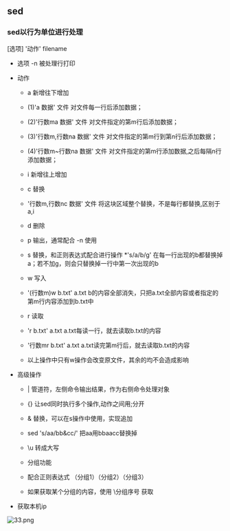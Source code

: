 
## sed

### sed以行为单位进行处理

[选项] '动作' filename

* 选项 -n 被处理行打印

* 动作 
	* a 新增往下增加
	* (1)'a 数据'  文件           对文件每一行后添加数据；
	* (2)'行数ma 数据' 文件       对文件指定的第m行后添加数据；
	* (3)'行数m,行数na 数据' 文件 对文件指定的第m行到第n行后添加数据；
	* (4)'行数m~行数na 数据' 文件 对文件指定的第m行添加数据,之后每隔n行添加数据；
	
	* i 新增往上增加 

	* c 替换
	* '行数m,行数nc 数据' 文件 将这块区域整个替换，不是每行都替换,区别于a,i
	
	* d 删除
	
	* p 输出，通常配合 -n 使用

	* s 替换，和正则表达式配合进行操作
	*'s/a/b/g' 在每一行出现的b都替换掉a；若不加g，则会只替换掉一行中第一次出现的b

	* w 写入
	* '(行数m)w b.txt' a.txt  b的内容全部消失，只把a.txt全部内容或者指定的第m行内容添加到b.txt中
	
	* r 读取
	* 'r b.txt' a.txt       a.txt每读一行，就去读取b.txt的内容
	* '行数mr b.txt' a.txt  a.txt读完第m行后，就去读取b.txt的内容
	
	* 以上操作中只有w操作会改变原文件，其余的均不会造成影响
	

* 高级操作

	* |  管道符，左侧命令输出结果，作为右侧命令处理对象

	* {} 让sed同时执行多个操作,动作之间用;分开

	* &  替换，可以在s操作中使用，实现追加
	
	* sed 's/aa/bb&cc/' 把aa用bbaacc替换掉
	
	* \u 转成大写

	* 分组功能
	* 配合正则表达式 （分组1）（分组2）（分组3）
	* 如果获取某个分组的内容，使用 \分组序号 获取


* 获取本机ip

![33.png](https://upload-images.jianshu.io/upload_images/14466577-065de52de997d288.png?imageMogr2/auto-orient/strip%7CimageView2/2/w/1240)



 
